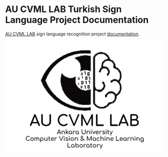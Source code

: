 # AU CVML LAB Turkish Sign Language Project Documentation

[AU CVML LAB](cvml.ankara.edu.tr) sign language recognition project [documentation](https://au-cvml-lab-project-documentation.readthedocs.io/en/latest/).

![AU CVML LAB logo](docs/images/lab_logo.png)
